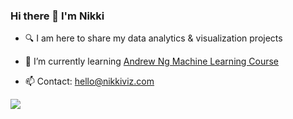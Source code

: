 ### Hi there 👋 I'm Nikki

+ 🔍 I am here to share my data analytics & visualization projects

+ 🌱 I’m currently learning [Andrew Ng Machine Learning Course](https://www.coursera.org/specializations/machine-learning-introduction)

+ 📫 Contact: [hello@nikkiviz.com](mailto:hello@nikkiviz.com)

![](https://komarev.com/ghpvc/?username=hnperry&color=blueviolet&style=plastic)


  
